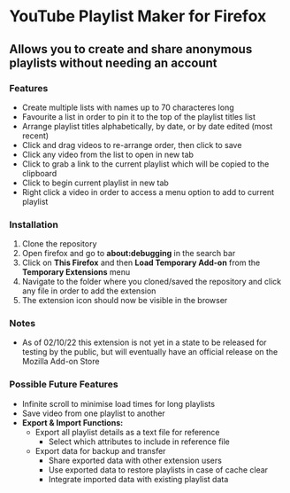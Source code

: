 # YouTube Playlist Maker for Firefox 

## Allows you to create and share anonymous playlists without needing an account

### Features
* Create multiple lists with names up to 70 characteres long
* Favourite a list in order to pin it to the top of the playlist titles list
* Arrange playlist titles alphabetically, by date, or by date edited (most recent)
* Click and drag videos to re-arrange order, then click to save
* Click any video from the list to open in new tab
* Click to grab a link to the current playlist which will be copied to the clipboard
* Click to begin current playlist in new tab
* Right click a video in order to access a menu option to add to current playlist

### Installation
1. Clone the repository
2. Open firefox and go to **about:debugging** in the search bar
3. Click on **This Firefox** and then **Load Temporary Add-on** from the **Temporary Extensions** menu
4. Navigate to the folder where you cloned/saved the repository and click any file in order to add the extension
5. The extension icon should now be visible in the browser

### Notes
* As of 02/10/22 this extension is not yet in a state to be released for testing by the public, but will eventually have an official release on the Mozilla Add-on Store

### Possible Future Features
* Infinite scroll to minimise load times for long playlists
* Save video from one playlist to another
* **Export & Import Functions:**
  * Export all playlist details as a text file for reference
    * Select which attributes to include in reference file
  * Export data for backup and transfer
    * Share exported data with other extension users
    * Use exported data to restore playlists in case of cache clear
    * Integrate imported data with existing playlist data